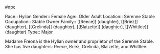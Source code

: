 #npc 

Race:: Hylian
Gender:: Female
Age:: Older Adult
Location:: Serenne Stable
Occupation:: Stable Owner
Family:: [[Reece]] (daughter), [[Briez]] (daughter), [[Grelinda]] (daughter), [[Blaizette]] (daughter), [[Whittlee]] (daughter)
Type:: Major

Madame Freona is the Hylian owner and proprietor of the Serenne Stable. She has five daughters: Reece, Briez, Grelinda, Blaizette, and Whittlee.
